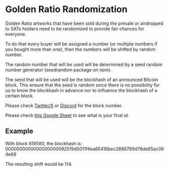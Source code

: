 # Golden Ratio Randomization

Golden Ratio artworks that have been sold during the presale or airdropped to SATs holders need to be randomized to provide fair chances for everyone.

To do that every buyer will be assigned a number (or multiple numbers if you bought more than one), then the numbers will be shifted by random number.

The random number that will be used will be determined by a seed random number generator (seedrandom package on npm).

The seed that will be used will be the blockhash of an announced Bitcoin block. This ensure that the seed is random since there is no possibility for us to know the blockhash in advance nor to influence the blockhash of a certain block.

Please check [Twitter/X](https://twitter.com/vivid_ordinals) or [Discord](https://discord.gg/g6GM8Jd2) for the block number.

Please check [this Google Sheet](https://docs.google.com/spreadsheets/d/1EGQc-NZJFymYwhv18y1MiX229UfI5oQRKa1rHU-Kzb0/edit?usp=sharing) to see what is your final id.


## Example

With block 819580, the blockhash is: 0000000000000000000092519d5011f4ea65416bec2886769d76de65ac064e69

The resulting shift would be 114.

